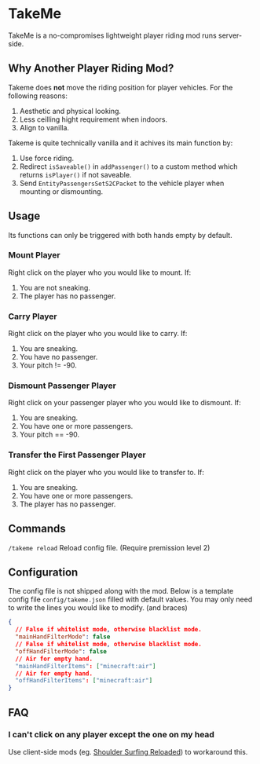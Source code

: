 # TakeMe

TakeMe is a no-compromises lightweight player riding mod runs server-side.

## Why Another Player Riding Mod?

Takeme does **not** move the riding position for player vehicles. For the following reasons:

1. Aesthetic and physical looking.
2. Less ceilling hight requirement when indoors.
3. Align to vanilla.

Takeme is quite technically vanilla and it achives its main function by:

1. Use force riding.
2. Redirect `isSaveable()` in `addPassenger()` to a custom method which returns `isPlayer()` if not saveable.
3. Send `EntityPassengersSetS2CPacket` to the vehicle player when mounting or dismounting.

## Usage

Its functions can only be triggered with both hands empty by default.

### Mount Player

Right click on the player who you would like to mount. If:

1. You are not sneaking.
2. The player has no passenger.

### Carry Player

Right click on the player who you would like to carry. If:

1. You are sneaking.
2. You have no passenger.
3. Your pitch != -90.

### Dismount Passenger Player

Right click on your passenger player who you would like to dismount. If:

1. You are sneaking.
2. You have one or more passengers.
3. Your pitch == -90.

### Transfer the First Passenger Player

Right click on the player who you would like to transfer to. If:

1. You are sneaking.
2. You have one or more passengers.
3. The player has no passenger.

## Commands

`/takeme reload` Reload config file. (Require premission level 2)

## Configuration

The config file is not shipped along with the mod. Below is a template config file `config/takeme.json` filled with default values. You may only need to write the lines you would like to modify. (and braces)

```json
{
  // False if whitelist mode, otherwise blacklist mode.
  "mainHandFilterMode": false
  // False if whitelist mode, otherwise blacklist mode.
  "offHandFilterMode": false
  // Air for empty hand.
  "mainHandFilterItems": ["minecraft:air"]
  // Air for empty hand.
  "offHandFilterItems": ["minecraft:air"]
}
```

## FAQ

### I can't click on any player except the one on my head

Use client-side mods (eg. [Shoulder Surfing Reloaded](https://modrinth.com/mod/shoulder-surfing-reloaded)) to workaround this.
